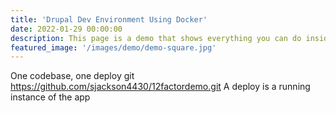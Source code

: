 ```yaml
---
title: 'Drupal Dev Environment Using Docker'
date: 2022-01-29 00:00:00
description: This page is a demo that shows everything you can do inside portfolio and blog posts.
featured_image: '/images/demo/demo-square.jpg'
---
```

One codebase, one deploy
git https://github.com/sjackson4430/12factordemo.git
A deploy is a running instance of the app
